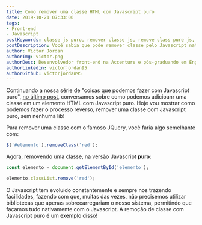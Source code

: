 ```yaml
---
title: Como remover uma classe HTML com Javascript puro
date: 2019-10-21 07:33:00
tags:
- Front-end
- Javascript
postKeywords: classe js puro, remover classe js, remove class pure js, classe js, remover pelo js, toggle js class, como remover classe
postDescription: Você sabia que pode remover classe pelo Javascript nativamente, de maneira mais eficiente e performática? Sem a necessidade de incluir bibliotecas externas, o que acabaria sobrecarregando sua aplicação desnecessáriamente!
author: Victor Jordan
authorImg: victor.png
authorDesc: Desenvolvedor front-end na Accenture e pós-graduando em Engenharia de Software pela PUC-MG e formado em Banco de Dados pela Fatec, apaixonado por usabilidade, performance e UX!
authorLinkedin: victorjordan95
authorGithub: victorjordan95
---
```


Continuando a nossa série de "coisas que podemos fazer com Javascript puro", [no último post](https://backefront.com.br/adicionar-classe-js-puro/), conversamos sobre como podemos adicioanr uma classe em um elemento HTML com Javascript puro. 
Hoje vou mostrar como podemos fazer o processo reverso, remover uma classe com Javascript puro, sem nenhuma lib!

<!-- more -->

Para remover uma classe com o famoso JQuery, você faria algo semelhante com: 

```javascript
$('#elemento').removeClass('red');
```

Agora, removendo uma classe, na versão Javascript **puro**:

```javascript
const elemento = document.getElementById('elemento');

elemento.classList.remove('red');
```

O Javascript tem evoluído constantemente e sempre nos trazendo facilidades, fazendo com que, muitas das vezes, não precisemos utilizar bibliotecas que apenas sobrecarregariam o nosso sistema, permitindo que façamos tudo nativamente com o Javascript. 
A remoção de classe com Javascript puro é um exemplo disso!
